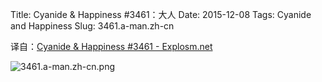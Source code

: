 Title: Cyanide & Happiness #3461：大人
Date: 2015-12-08
Tags: Cyanide and Happiness
Slug: 3461.a-man.zh-cn

译自：[Cyanide & Happiness #3461 - Explosm.net](http://explosm.net/comics/3461/)


![3461.a-man.zh-cn.png](/static/images/comics/3461.a-man.zh-cn.png)
